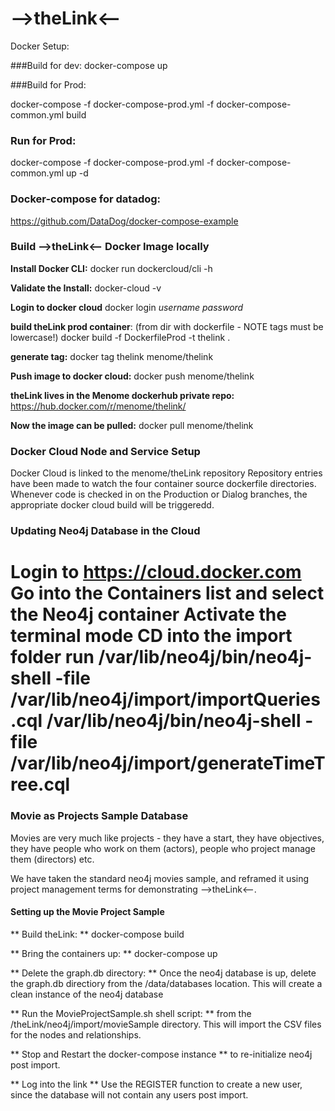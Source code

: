 # -->theLink<--
Docker Setup:

###Build for dev:
docker-compose up

###Build for Prod:

docker-compose -f docker-compose-prod.yml  -f docker-compose-common.yml build


### Run for Prod:
docker-compose -f docker-compose-prod.yml  -f docker-compose-common.yml up -d

### Docker-compose for datadog:
<https://github.com/DataDog/docker-compose-example>

### Build -->theLink<-- Docker Image locally

**Install Docker CLI:**
docker run dockercloud/cli -h

**Validate the Install:** docker-cloud -v

**Login to docker cloud** docker login *username password*

**build theLink prod container**: (from dir with dockerfile - NOTE tags must be lowercase!) docker build -f DockerfileProd -t thelink . 

**generate tag:** docker tag thelink menome/thelink

**Push image to docker cloud:** docker push menome/thelink


**theLink lives in the Menome dockerhub private repo:** <https://hub.docker.com/r/menome/thelink/>

**Now the image can be pulled:** docker pull menome/thelink

### Docker Cloud Node and Service Setup ###

Docker Cloud is linked to the menome/theLink repository
Repository entries have been made to watch the four container source dockerfile directories.
Whenever code is checked in on the Production or Dialog branches, the appropriate docker cloud build will be triggeredd.


### Updating Neo4j Database in the Cloud ###
Login to https://cloud.docker.com
Go into the Containers list and select the Neo4j container
Activate the terminal mode
CD into the import folder
run 
/var/lib/neo4j/bin/neo4j-shell -file /var/lib/neo4j/import/importQueries.cql
/var/lib/neo4j/bin/neo4j-shell -file /var/lib/neo4j/import/generateTimeTree.cql
=======

### Movie as Projects Sample Database ###
Movies are very much like projects - they have a start, they have objectives, they have people who work on them (actors), people who project manage them (directors) etc. 

We have taken the standard neo4j movies sample, and reframed it using project management terms for demonstrating -->theLink<--. 

#### Setting up the Movie Project Sample ####

** Build theLink: ** docker-compose build
 
** Bring the containers up: ** docker-compose up

** Delete the graph.db directory: ** Once the neo4j database is up, delete the graph.db directiory from the /data/databases location. This will create a clean instance of the neo4j database

** Run the MovieProjectSample.sh shell script: ** from the /theLink/neo4j/import/movieSample directory. This will import the CSV files for the nodes and relationships. 

** Stop and Restart the docker-compose instance ** to re-initialize neo4j post import. 

** Log into the link ** Use the REGISTER function to create a new user, since the database will not contain any users post import. 

